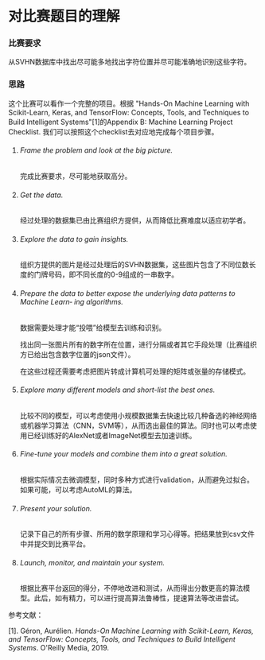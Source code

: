 # 对比赛题目的理解

### 比赛要求

从SVHN数据库中找出尽可能多地找出字符位置并尽可能准确地识别这些字符。



### 思路

这个比赛可以看作一个完整的项目。根据 "Hands-On Machine Learning with Scikit-Learn, Keras, and TensorFlow: Concepts, Tools, and Techniques to Build Intelligent Systems"[1]的Appendix B: Machine Learning Project Checklist. 我们可以按照这个checklist去对应地完成每个项目步骤。



1. ###### Frame the problem and look at the big picture.

   完成比赛要求，尽可能地获取高分。

   

2. ###### Get the data.

   经过处理的数据集已由比赛组织方提供，从而降低比赛难度以适应初学者。

   

3. ###### Explore the data to gain insights.

   组织方提供的图片是经过处理后的SVHN数据集，这些图片包含了不同位数长度的门牌号码，即不同长度的0-9组成的一串数字。

   

4. ###### Prepare the data to better expose the underlying data patterns to Machine Learn‐ ing algorithms.

   数据需要处理才能“投喂”给模型去训练和识别。

   找出同一张图片所有的数字所在位置，进行分隔或者其它手段处理（比赛组织方已给出包含数字位置的json文件）。

   在这些过程还需要考虑把图片转成计算机可处理的矩阵或张量的存储模式。

   

5. ###### Explore many different models and short-list the best ones.

   比较不同的模型，可以考虑使用小规模数据集去快速比较几种备选的神经网络或机器学习算法（CNN，SVM等），从而选出最佳的算法。同时也可以考虑使用已经训练好的AlexNet或者ImageNet模型去加速训练。

   

6. ###### Fine-tune your models and combine them into a great solution.

   根据实际情况去微调模型，同时多种方式进行validation，从而避免过拟合。如果可能，可以考虑AutoML的算法。

   

7. ###### Present your solution.

   记录下自己的所有步骤、所用的数学原理和学习心得等。把结果放到csv文件中并提交到比赛平台。

   

8. ###### Launch, monitor, and maintain your system.

   根据比赛平台返回的得分，不停地改进和测试，从而得出分数更高的算法模型。此后，如有精力，可以进行提高算法鲁棒性，提速算法等改进尝试。





参考文献：

[1]. Géron, Aurélien. *Hands-On Machine Learning with Scikit-Learn, Keras, and TensorFlow: Concepts, Tools, and Techniques to Build Intelligent Systems*. O'Reilly Media, 2019.

